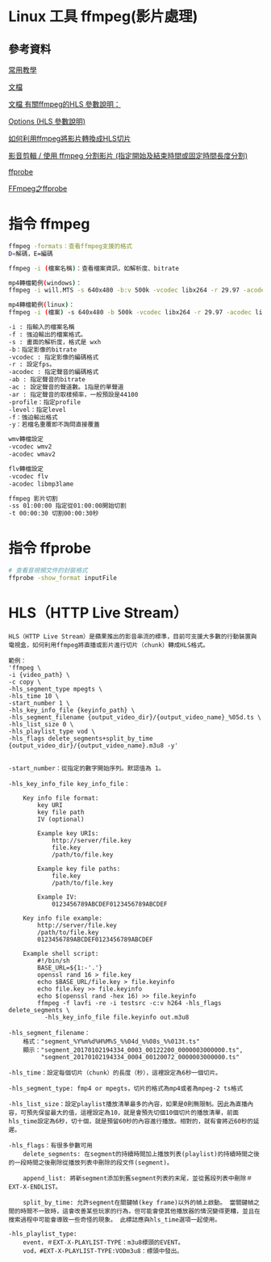 # Linux 工具 ffmpeg(影片處理)

## 參考資料

[常用教學](https://wilsbur.pixnet.net/blog/post/146836324)

[文檔](https://ffmpeg.org/ffmpeg.html)

[文檔 有關ffmpeg的HLS 參數說明：](https://ffmpeg.org/ffmpeg-formats.html)

[Options (HLS 參數說明)](http://underpop.online.fr/f/ffmpeg/help/options-51.htm.gz)

[如何利用ffmpeg將影片轉換成HLS切片](https://jerry.thesolarsystems.net/?p=969)

[影音剪輯 / 使用 ffmpeg 分割影片 (指定開始及結束時間或固定時間長度分割)](https://note.charlestw.com/ffmpeg-trim-chunk/)

[ffprobe](https://ffmpeg.org/ffprobe.html)

[FFmpeg之ffprobe](https://codertw.com/%E7%A8%8B%E5%BC%8F%E8%AA%9E%E8%A8%80/746195/)


# 指令 ffmpeg

```bash
ffmpeg -formats：查看ffmpeg支援的格式
D=解碼，E=編碼

ffmpeg -i (檔案名稱)：查看檔案資訊，如解析度、bitrate

mp4轉檔範例(windows)：
ffmpeg -i will.MTS -s 640x480 -b:v 500k -vcodec libx264 -r 29.97 -acodec libvo_aacenc -b:a 48k -ac 2 -ar 44100 -profile:v baseline -level 3.0 -f mp4 -y will.mp4

mp4轉檔範例(linux)：
ffmpeg -i (檔案) -s 640x480 -b 500k -vcodec libx264 -r 29.97 -acodec libfaac -ab 48k -ac 2 -ar 44100 -profile baseline -level 3.0 -f mp4 -y (新檔名).mp4

-i : 指輸入的檔案名稱
-f : 強迫輸出的檔案格式。
-s : 畫面的解析度，格式是 wxh
-b：指定影像的bitrate
-vcodec : 指定影像的編碼格式
-r : 設定fps。
-acodec : 指定聲音的編碼格式
-ab : 指定聲音的bitrate
-ac : 設定聲音的聲道數。1指是的單聲道
-ar : 指定聲音的取樣頻率，一般預設是44100
-profile：指定profile
-level：指定level
-f：強迫輸出格式
-y：若檔名重覆即不詢問直接覆蓋

wmv轉檔設定
-vcodec wmv2
-acodec wmav2

flv轉檔設定
-vcodec flv
-acodec libmp3lame

ffmpeg 影片切割
-ss 01:00:00 指定從01:00:00開始切割
-t 00:00:30 切割00:00:30秒
```

# 指令 ffprobe

```bash
# 查看音視頻文件的封裝格式
ffprobe -show_format inputFile
```

# HLS（HTTP Live Stream）

```
HLS（HTTP Live Stream）是蘋果推出的影音串流的標準，目前可支援大多數的行動裝置與電視盒，如何利用ffmpeg將直播或影片進行切片（chunk）轉成HLS格式。
```

```
範例：
'ffmpeg \
-i {video_path} \
-c copy \
-hls_segment_type mpegts \
-hls_time 10 \
-start_number 1 \
-hls_key_info_file {keyinfo_path} \
-hls_segment_filename {output_video_dir}/{output_video_name}_%05d.ts \
-hls_list_size 0 \
-hls_playlist_type vod \
-hls_flags delete_segments+split_by_time {output_video_dir}/{output_video_name}.m3u8 -y'


-start_number：從指定的數字開始序列。默認值為 1。

-hls_key_info_file key_info_file：

	Key info file format:
		key URI
		key file path
		IV (optional)

		Example key URIs:
			http://server/file.key
			file.key
			/path/to/file.key

		Example key file paths:
			file.key
			/path/to/file.key

		Example IV:
			0123456789ABCDEF0123456789ABCDEF

	Key info file example:
		http://server/file.key
		/path/to/file.key
		0123456789ABCDEF0123456789ABCDEF

	Example shell script:
		#!/bin/sh
		BASE_URL=${1:-'.'}
		openssl rand 16 > file.key
		echo $BASE_URL/file.key > file.keyinfo
		echo file.key >> file.keyinfo
		echo $(openssl rand -hex 16) >> file.keyinfo
		ffmpeg -f lavfi -re -i testsrc -c:v h264 -hls_flags delete_segments \
		  -hls_key_info_file file.keyinfo out.m3u8

-hls_segment_filename：
	格式："segment_%Y%m%d%H%M%S_%%04d_%%08s_%%013t.ts"
	顯示："segment_20170102194334_0003_00122200_0000003000000.ts",
		 "segment_20170102194334_0004_00120072_0000003000000.ts"

-hls_time：設定每個切片（chunk）的長度（秒），這裡設定為6秒一個切片。

-hls_segment_type: fmp4 or mpegts，切片的格式為mp4或者為mpeg-2 ts格式

-hls_list_size：設定playlist播放清單最多的內容，如果是0則無限制。因此為直播內容，可預先保留最大的值，這裡設定為10，就是會預先切個10個切片的播放清單，前面hls_time設定為6秒，切十個，就是預留60秒的內容進行播放。相對的，就有會將近60秒的延遲。

-hls_flags：有很多參數可用
	delete_segments: 在segment的持續時間加上播放列表(playlist)的持續時間之後的一段時間之後刪除從播放列表中刪除的段文件(segment)。

	append_list: 將新segment添加到舊segment列表的末尾，並從舊段列表中刪除＃EXT-X-ENDLIST。

	split_by_time: 允許segment在關鍵幀(key frame)以外的幀上啟動。 當關鍵幀之間的時間不一致時，這會改善某些玩家的行為，但可能會使其他播放器的情況變得更糟，並且在搜索過程中可能會導致一些奇怪的現象。 此標誌應與hls_time選項一起使用。

-hls_playlist_type:
	event，＃EXT-X-PLAYLIST-TYPE：m3u8標頭的EVENT。
	vod，#EXT-X-PLAYLIST-TYPE:VODm3u8：標頭中發出。
```
